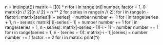 n = int(input())
matrix = [[0] * n for i in range (n)]
number, factor = 1, 0
matrix[n // 2][n // 2] = n ** 2
for series in range(n // 2):
    for i in range(n - factor):
        matrix[series][i + series] = number
        number += 1
    for i in range(series + 1, n - series):
        matrix[i][-series - 1] = number
        number += 1
    for i in range(series + 1, n - series):
        matrix[-series - 1][-i - 1] = number
        number += 1
    for i in range(series + 1, n - (series + 1)):
        matrix[-i - 1][series] = number
        number += 1
    factor += 2
for i in matrix:
    print(*i)
